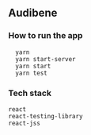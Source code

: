 ## Audibene 

### How to run the app

```
  yarn
  yarn start-server
  yarn start
  yarn test
```

### Tech stack

```
react
react-testing-library
react-jss
```